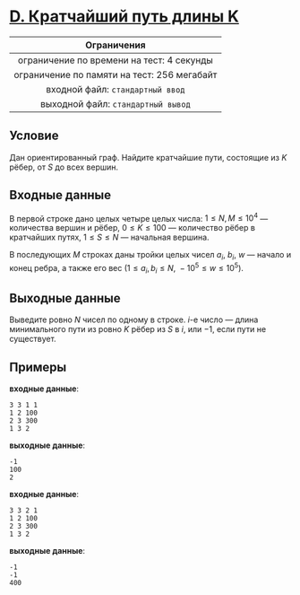 # [D. Кратчайший путь длины K](D.cpp)

| Ограничения                                 |
|:-------------------------------------------:|
| ограничение по времени на тест: 4 секунды   |
| ограничение по памяти на тест: 256 мегабайт |
| входной файл: `стандартный ввод`            |
| выходной файл: `стандартный вывод`          |

## Условие

Дан ориентированный граф. Найдите кратчайшие пути, состоящие из $K$ рёбер, от $S$ до всех вершин.

## Входные данные

В первой строке дано целых четыре целых числа: $1 \leqslant N, M \leqslant 10^4$ — количества вершин и рёбер, $0 \leqslant K \leqslant 100$ — количество рёбер в кратчайших путях, $1 \leqslant S \leqslant N$ — начальная вершина.

В последующих $M$ строках даны тройки целых чисел $a_i$, $b_i$, $w$ — начало и конец ребра, а также его вес $(1 \leqslant a_i, b_i \leqslant N, ~ -10^5 \leqslant w \leqslant 10^5)$.

## Выходные данные

Выведите ровно $N$ чисел по одному в строке. $i$-е число — длина минимального пути из ровно $K$ рёбер из $S$ в $i$, или $−1$, если пути не существует.

## Примеры

**входные данные**:

```text
3 3 1 1
1 2 100
2 3 300
1 3 2
```

**выходные данные**:

```text
-1
100
2
```

**входные данные**:

```text
3 3 2 1
1 2 100
2 3 300
1 3 2
```

**выходные данные**:

```text
-1
-1
400
```

